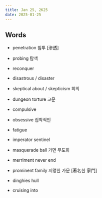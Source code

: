 ```yaml
---
title: Jan 25, 2K25
date: 2025-01-25
---
```


## Words

- penetration 침투 [滲透]
- probing 탐색
- reconquer
- disastrous / disaster
- skeptical about / skepticism 회의

- dungeon torture 고문
- compulsive
- obsessive 집착적인
- fatigue
- imperator sentinel

- masquerade ball 가면 무도회
- merriment never end
- prominent family 저명한 가문 [著名한 家門]
- dinghies hull
- cruising into